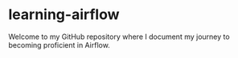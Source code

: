 # learning-airflow
Welcome to my GitHub repository where I document my journey to becoming proficient in Airflow.

